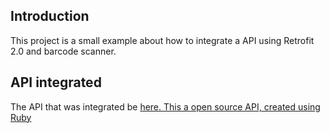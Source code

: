 ## Introduction
This project is a small example about how to integrate a API using Retrofit 2.0 and barcode scanner.

## API integrated
The API that was integrated be [here. This a open source API, created using Ruby](https://github.com/jhrocha/parking_payment_android_app)
